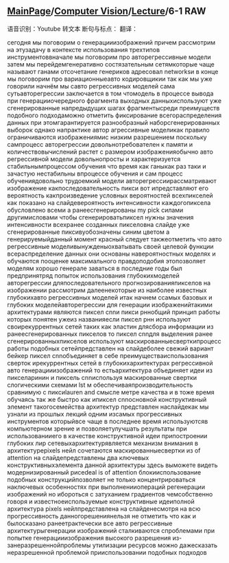 ## [MainPage](../../index.md)/[Computer Vision](../README.md)/[Lecture](../Lecture.md)/6-1 RAW

语音识别：Youtube 转文本
断句与标点：
翻译：

сегодня мы поговорим о генерацииизображений причем рассмотрим на этузадачу в контексте использования трехтипов инструментоввначале мы поговорим про авторегрессивные модели затем мы перейдемгенеративно состязательным сетямкоторые чаще называют ганами отсочетание генериков адресовал networksи в конце мы поговорим про вариационныеавто кодировщикии так как мы уже говорили начнём мы савто регрессивных моделей сама сутьавторегрессии заключается в том чтомодель в процессе вывода при генерацииочередного фрагмента выходных данныхиспользуют уже сгенерированные напредыдущих шагах фрагментысреди преимуществ подобного подходаможно отметить фиксирование всегораспределения данных при этомгарантируется разнообразный наборсгенерированных выборок однако напрактике автор агрессивные моделикак правило ограничиваются изображениямис низким разрешением поскольку сампроцесс авторегрессии довольнотребователен к памяти и количествовычислений растет с размером изображенияобычно авто регрессивной модели довольнопросты и характеризуется стабильнымпроцессом обучения что время как ганыкак раз таки и зачастую нестабильны впроцессе обучения и сам процесс обучениядовольно трудоемкий модели авторегрессиирассматривают изображение какпоследовательность пикси вот ипредставляют его вероятность какпроизведение условных вероятностей всехпикселей как показано на слайдевероятность интенсивности каждогопиксела обусловлено всеми а ранеесгенерированы my pick силами другимисловами чтобы сгенерироватьпиксел нужны значения интенсивности всехранее созданных пикселовна слайде уже сгенерированные пиксивуобозначены синим цветом а генерируемыйданный момент красный следует такжеотметить что авто регрессивные моделивынужденыохватывать своей целевой функции всераспределение данных они основаны навероятностных моделях и обучаются пооценке максимального правдоподобия этопозволяет моделям хорошо генерале заваться в последние годы был предпринятряд попыток использования глубокихмоделей авторегрессии дляпоследовательного прогнозированияпикселов на изображении рассмотрим далеенекоторые из наиболее известных глубокихавто регрессивных моделей итак начнем ссамых базовых и глубоких моделейавторегрессии для генерации изображенийтакими архитектурами являются пиксел cnnи пикси рннобщий принцип работы которых понятен ужеиз названияесли пиксел рнн используют своирекуррентных сетей таких как эластин длясбора информации из ранеесгенерированных пикселов то пиксел cnnдля выделения ранее сгенерированныхпикселов используют маскированныесверткипроцесс работы подобных сетейпредставлен на слайдеболее свежий вариант бейкер пиксел cnnобъединяет в себе преимуществаиспользования сверток ирекуррентных сетей в глубокихархитектурах регрессивной авто генерацииизображений то естьархитектура объединяет идеи из пикселаринин и пиксель cnnиспользуя маскированные свертки слогическими схемами lst м обеспечиваяпроизводительность сравнимую с пиксиlauren and смысле метре качества и в тоже время обучаясь так же быстро как ипиксел cnnосновной конструктивный элемент такогосемейства архитектур представлен наслайдекак мы узнали из прошлых лекций одним изсамых прогрессивных инструментов которыйвсе чаще в последнее время используютсяв компьютерном зрение и позволяетулучшать результаты при использованииего в качестве конструктивной идеи припостроении глубоких лир сетевыхархитектурявляется механизм внимания в архитектуреpixels нейл сочетаются маскированныесвертки из of attention на слайдепредставлены два ключевых конструктивныхэлемента данной архитектуры здесь выможете видеть модернизированный рисеdeal is of attention блокииспользование подобных конструкцийпозволяет не только концентрироваться наключевых особенностях при выполненииопераций регенерации изображений но ибороться с затуханием градиентов чемсобственно говоря и известноеиспользуемые конструктивные идеиполной архитектура pixels нейлпредставлена на слайденесмотря на всю прогрессивность данногорешениянельзя не отметить что как и былосказано ранеетрактечески все авто регрессивные архитектурыгенерации изображений сталкиваются спроблемами при попытке генерацииизображения высокого разрешения из-занеразрешеннойпроблемы утилизации ресурсов можно дажесказать неразрешенной проблемой прииспользовании подобных подходов